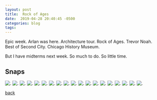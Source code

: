 ```yaml
---
layout: post
title:  Rock of Ages
date:  2019-04-28 20:40:45 -0500
categories: blog 
tags: 
---
```


Epic week. Arlan was here. Architecture tour. Rock of Ages. Trevor Noah. Best of Second City. Chicago History Museum.

But I have midterms next week. So much to do. So little time.

## Snaps

![](/assets/img/1904/20190423-pizza.jpg ".")
![](/assets/img/1904/20190424-artinstitute.jpg ".")
![](/assets/img/1904/20190424-bean.jpg ".")
![](/assets/img/1904/20190424-candid.jpg ".")
![](/assets/img/1904/20190424-crowdedasalways.jpg ".")
![](/assets/img/1904/20190424-filamlife.jpg ".")
![](/assets/img/1904/20190424-filamlyf.jpg ".")
![](/assets/img/1904/20190424-hairline.jpg ".")
![](/assets/img/1904/20190424-jisun.jpg ".")
![](/assets/img/1904/20190424-kellogg.jpg ".")
![](/assets/img/1904/20190424-lake.jpg ".")
![](/assets/img/1904/20190424-park.jpg ".")
![](/assets/img/1904/20190424-skyline.jpg ".")
![](/assets/img/1904/20190425-art.jpg ".")
![](/assets/img/1904/20190425-loumalnattis.jpg ".")
![](/assets/img/1904/20190425-nederlander.jpg ".")
![](/assets/img/1904/20190425-rockofages.jpg ".")
![](/assets/img/1904/20190426-brunch.jpg ".")
![](/assets/img/1904/20190427-goats.jpg ".")

[back](/blog)
